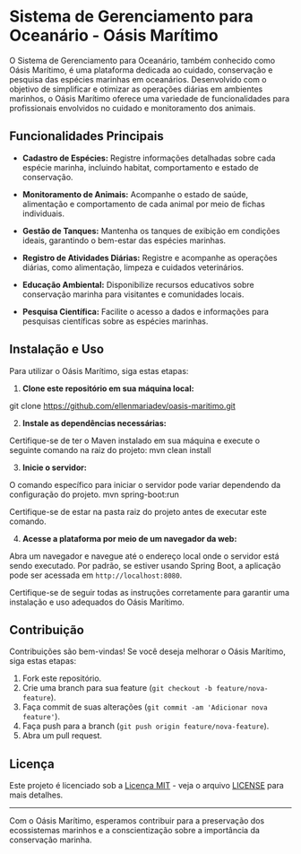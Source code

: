 # Sistema de Gerenciamento para Oceanário - Oásis Marítimo

O Sistema de Gerenciamento para Oceanário, também conhecido como Oásis Marítimo, é uma plataforma dedicada ao cuidado, conservação e pesquisa das espécies marinhas em oceanários. Desenvolvido com o objetivo de simplificar e otimizar as operações diárias em ambientes marinhos, o Oásis Marítimo oferece uma variedade de funcionalidades para profissionais envolvidos no cuidado e monitoramento dos animais.

## Funcionalidades Principais

- **Cadastro de Espécies:** Registre informações detalhadas sobre cada espécie marinha, incluindo habitat, comportamento e estado de conservação.
  
- **Monitoramento de Animais:** Acompanhe o estado de saúde, alimentação e comportamento de cada animal por meio de fichas individuais.

- **Gestão de Tanques:** Mantenha os tanques de exibição em condições ideais, garantindo o bem-estar das espécies marinhas.

- **Registro de Atividades Diárias:** Registre e acompanhe as operações diárias, como alimentação, limpeza e cuidados veterinários.

- **Educação Ambiental:** Disponibilize recursos educativos sobre conservação marinha para visitantes e comunidades locais.

- **Pesquisa Científica:** Facilite o acesso a dados e informações para pesquisas científicas sobre as espécies marinhas.

## Instalação e Uso

Para utilizar o Oásis Marítimo, siga estas etapas:

1. **Clone este repositório em sua máquina local:**

git clone https://github.com/ellenmariadev/oasis-maritimo.git

2. **Instale as dependências necessárias:**

Certifique-se de ter o Maven instalado em sua máquina e execute o seguinte comando na raiz do projeto:
mvn clean install

3. **Inicie o servidor:**

O comando específico para iniciar o servidor pode variar dependendo da configuração do projeto.
mvn spring-boot:run


Certifique-se de estar na pasta raiz do projeto antes de executar este comando.

4. **Acesse a plataforma por meio de um navegador da web:**

Abra um navegador e navegue até o endereço local onde o servidor está sendo executado. Por padrão, se estiver usando Spring Boot, a aplicação pode ser acessada em `http://localhost:8080`.

Certifique-se de seguir todas as instruções corretamente para garantir uma instalação e uso adequados do Oásis Marítimo.

## Contribuição

Contribuições são bem-vindas! Se você deseja melhorar o Oásis Marítimo, siga estas etapas:

1. Fork este repositório.
2. Crie uma branch para sua feature (`git checkout -b feature/nova-feature`).
3. Faça commit de suas alterações (`git commit -am 'Adicionar nova feature'`).
4. Faça push para a branch (`git push origin feature/nova-feature`).
5. Abra um pull request.

## Licença

Este projeto é licenciado sob a [Licença MIT](https://opensource.org/licenses/MIT) - veja o arquivo [LICENSE](LICENSE) para mais detalhes.

---

Com o Oásis Marítimo, esperamos contribuir para a preservação dos ecossistemas marinhos e a conscientização sobre a importância da conservação marinha.
